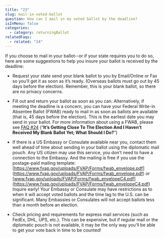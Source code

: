 ```yaml
---
title: "23"
slug: mail-in-voted-ballot
question: How can I mail in my voted ballot by the deadline?
isInMenu: false
categories:
  - category: returningBallot
relatedFaqs:
  - related: "24"
---
```

If you choose to mail in your ballot--or if your state requires you to do so, here are some suggestions to help you insure your ballot is received by the deadline:

* Request your state send your blank ballot to you by Email/Online or Fax so you’ll get it as soon as it’s ready. (Overseas ballots must go out by 45 days before the election). Remember, this is your blank ballot, so there are no privacy concerns.

* Fill out and return your ballot as soon as you can. Alternatively, if meeting the deadline is a concern, you can have your Federal Write-in Absentee Ballot (FWAB) ready to mail in as soon as ballots are available (that is, 45 days before the election). This is the earliest date you may send in your ballot. For more information about using a FWAB, please see [FAQ #24](/faqs/24) (“**It’s Getting Close To The Election And I Haven’t Received My Blank Ballot Yet; What Should I Do?**”)

* If there is a US Embassy or Consulate available near you, contact them well ahead of time about sending in your ballot using the diplomatic mail pouch. Any US citizen may use this service, you don’t need to have a connection to the Embassy. And the mailing is free if you use the postage-paid mailing template: [https://www.fvap.gov/uploads/FVAP/Forms/fwab_envelope.pdf] (https://www.fvap.gov/uploads/FVAP/Forms/fwab_envelope.pdf) or [www.fvap.gov/uploads/FVAP/Forms/fwab_envelopeC4.pdf] (https://www.fvap.gov/uploads/FVAP/Forms/fwab_envelopeC4.pdf) 
Inquire early! Your Embassy or Consulate may have restrictions as to when it will accept voted ballots and the time lag to the U.S. can be significant. Many Embassies or Consulates will not accept ballots less than a month before an election.

* Check pricing and requirements for express mail services (such as FedEx, DHL, UPS, etc.). This can be expensive, but if regular mail or the diplomatic pouch is not available, it may be the only way you'll be able to get your vote back in time to be counted! 